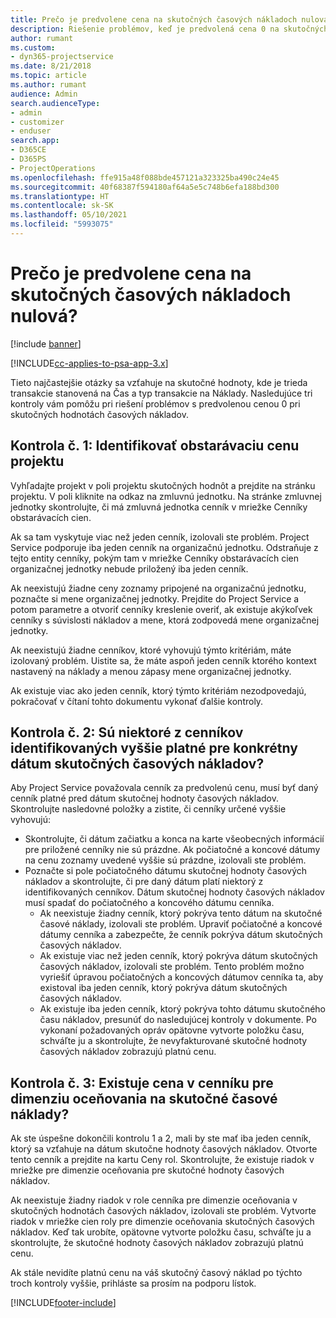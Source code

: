```yaml
---
title: Prečo je predvolene cena na skutočných časových nákladoch nulová?
description: Riešenie problémov, keď je predvolená cena 0 na skutočných časových nákladoch.
author: rumant
ms.custom:
- dyn365-projectservice
ms.date: 8/21/2018
ms.topic: article
ms.author: rumant
audience: Admin
search.audienceType:
- admin
- customizer
- enduser
search.app:
- D365CE
- D365PS
- ProjectOperations
ms.openlocfilehash: ffe915a48f088bde457121a323325ba490c24e45
ms.sourcegitcommit: 40f68387f594180af64a5e5c748b6efa188bd300
ms.translationtype: HT
ms.contentlocale: sk-SK
ms.lasthandoff: 05/10/2021
ms.locfileid: "5993075"
---
```

# <a name="why-is-the-price-defaulting-to-zero-on-time-cost-actuals"></a>Prečo je predvolene cena na skutočných časových nákladoch nulová?

[!include [banner](../includes/psa-now-project-operations.md)]

[!INCLUDE[cc-applies-to-psa-app-3.x](../includes/cc-applies-to-psa-app-3x.md)]

Tieto najčastejšie otázky sa vzťahuje na skutočné hodnoty, kde je trieda transakcie stanovená na Čas a typ transakcie na Náklady. Nasledujúce tri kontroly vám pomôžu pri riešení problémov s predvolenou cenou 0 pri skutočných hodnotách časových nákladov.
 
## <a name="check-1-identify-the-cost-price-list-for-the-project"></a>Kontrola č. 1: Identifikovať obstarávaciu cenu projektu

Vyhľadajte projekt v poli projektu skutočných hodnôt a prejdite na stránku projektu. V poli kliknite na odkaz na zmluvnú jednotku. Na stránke zmluvnej jednotky skontrolujte, či má zmluvná jednotka cenník v mriežke Cenníky obstarávacích cien.

Ak sa tam vyskytuje viac než jeden cenník, izolovali ste problém. Project Service podporuje iba jeden cenník na organizačnú jednotku. Odstraňuje z tejto entity cenníky, pokým tam v mriežke Cenníky obstarávacích cien organizačnej jednotky nebude priložený iba jeden cenník.

Ak neexistujú žiadne ceny zoznamy pripojené na organizačnú jednotku, poznačte si mene organizačnej jednotky. Prejdite do Project Service a potom parametre a otvoriť cenníky kreslenie overiť, ak existuje akýkoľvek cenníky s súvislosti nákladov a mene, ktorá zodpovedá mene organizačnej jednotky.
 
Ak neexistujú žiadne cenníkov, ktoré vyhovujú týmto kritériám, máte izolovaný problém. Uistite sa, že máte aspoň jeden cenník ktorého kontext nastavený na náklady a menou zápasy mene organizačnej jednotky.

Ak existuje viac ako jeden cenník, ktorý týmto kritériám nezodpovedajú, pokračovať v čítaní tohto dokumentu vykonať ďalšie kontroly.

## <a name="check-2-are-any-of-the-price-lists-identified-above-valid-for-the-specific-date-of-the-time-cost-actual"></a>Kontrola č. 2: Sú niektoré z cenníkov identifikovaných vyššie platné pre konkrétny dátum skutočných časových nákladov?

Aby Project Service považovala cenník za predvolenú cenu, musí byť daný cenník platné pred dátum skutočnej hodnoty časových nákladov. Skontrolujte nasledovné položky a zistite, či cenníky určené vyššie vyhovujú:

- Skontrolujte, či dátum začiatku a konca na karte všeobecných informácií pre priložené cenníky nie sú prázdne. Ak počiatočné a koncové dátumy na cenu zoznamy uvedené vyššie sú prázdne, izolovali ste problém. 
- Poznačte si pole počiatočného dátumu skutočnej hodnoty časových nákladov a skontrolujte, či pre daný dátum platí niektorý z identifikovaných cenníkov. Dátum skutočnej hodnoty časových nákladov musí spadať do počiatočného a koncového dátumu cenníka. 
    - Ak neexistuje žiadny cenník, ktorý pokrýva tento dátum na skutočné časové náklady, izolovali ste problém. Upraviť počiatočné a koncové dátumy cenníka a zabezpečte, že cenník pokrýva dátum skutočných časových nákladov. 
    - Ak existuje viac než jeden cenník, ktorý pokrýva dátum skutočných časových nákladov, izolovali ste problém. Tento problém možno vyriešiť úpravou počiatočných a koncových dátumov cenníka ta, aby existoval iba jeden cenník, ktorý pokrýva dátum skutočných časových nákladov. 
    - Ak existuje iba jeden cenník, ktorý pokrýva tohto dátumu skutočného času nákladov, presunúť do nasledujúcej kontroly v dokumente.
Po vykonaní požadovaných opráv opätovne vytvorte položku času, schváľte ju a skontrolujte, že nevyfakturované skutočné hodnoty časových nákladov zobrazujú platnú cenu.

## <a name="check-3-is-there-a-price-in-the-price-list-for-the-pricing-dimensions-on-the-time-cost-actual"></a>Kontrola č. 3: Existuje cena v cenníku pre dimenziu oceňovania na skutočné časové náklady?

Ak ste úspešne dokončili kontrolu 1 a 2, mali by ste mať iba jeden cenník, ktorý sa vzťahuje na dátum skutočne hodnoty časových nákladov. Otvorte tento cenník a prejdite na kartu Ceny rol. Skontrolujte, že existuje riadok v mriežke pre dimenzie oceňovania pre skutočné hodnoty časových nákladov.

Ak neexistuje žiadny riadok v role cenníka pre dimenzie oceňovania v skutočných hodnotách časových nákladov, izolovali ste problém. Vytvorte riadok v mriežke cien roly pre dimenzie oceňovania skutočných časových nákladov. Keď tak urobíte, opätovne vytvorte položku času, schváľte ju a skontrolujte, že skutočné hodnoty časových nákladov zobrazujú platnú cenu.
 
Ak stále nevidíte platnú cenu na váš skutočný časový náklad po týchto troch kontroly vyššie, prihláste sa prosím na podporu lístok.





[!INCLUDE[footer-include](../includes/footer-banner.md)]